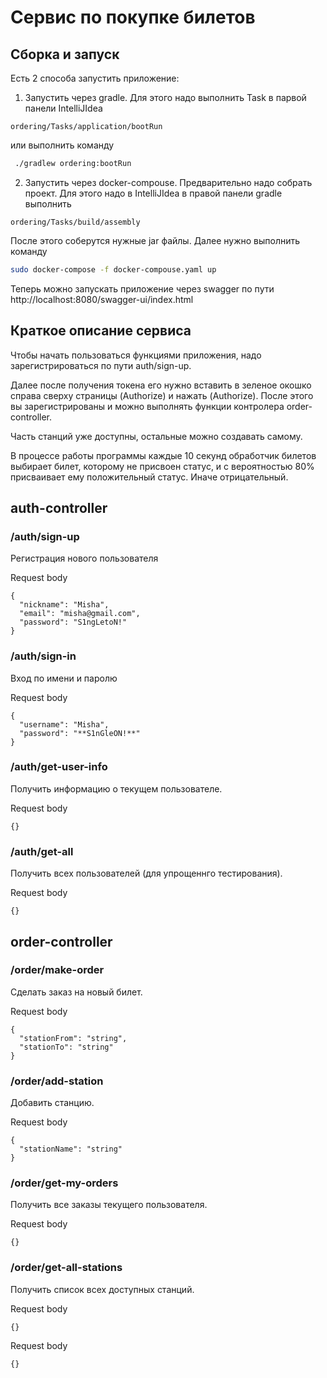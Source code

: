 # Сервис по покупке билетов

## Сборка и запуск

Есть 2 способа запустить приложение:

1. Запустить через gradle. Для этого надо выполнить Task в парвой панели IntelliJIdea
```
ordering/Tasks/application/bootRun
 ```
или выполнить команду
``` bash
 ./gradlew ordering:bootRun
```
2. Запустить через docker-compouse. Предварительно надо собрать проект. Для этого надо в IntelliJIdea в правой панели gradle выполнить
```
ordering/Tasks/build/assembly
```
После этого соберутся нужные jar файлы. 
Далее нужно выполнить команду
``` bash
sudo docker-compose -f docker-compouse.yaml up
```
Теперь можно запускать приложение через swagger по пути http://localhost:8080/swagger-ui/index.html

## Краткое описание сервиса

Чтобы начать пользоваться функциями приложения, надо зарегистрироваться по пути auth/sign-up.

Далее после получения токена его нужно вставить в зеленое окошко cправа сверху страницы (Authorize) и нажать (Authorize). После этого вы зарегистрированы и можно выполнять функции контролера order-controller. 

Часть станций уже доступны, остальные можно создавать самому.

В процессе работы программы каждые 10 секунд обработчик билетов выбирает билет, которому не присвоен статус, и с вероятностью 80% присваивает ему положительный статус.
Иначе отрицательный.

## auth-controller

### /auth/sign-up
Регистрация нового пользователя

Request body
```
{
  "nickname": "Misha",
  "email": "misha@gmail.com",
  "password": "S1ngLetoN!"
}
```

### /auth/sign-in
Вход по имени и паролю

Request body

```
{
  "username": "Misha",
  "password": "**S1nGleON!**"
}
```

### /auth/get-user-info
Получить информацию о текущем пользователе.

Request body
```
{}
```

### /auth/get-all
Получить всех пользователей (для упрощеннго тестирования).

Request body
```
{}
```

## order-controller


### /order/make-order
Сделать заказ на новый билет.

Request body
```
{
  "stationFrom": "string",
  "stationTo": "string"
}
```

### /order/add-station
Добавить станцию.

Request body
```
{
  "stationName": "string"
}
```

### /order/get-my-orders
Получить все заказы текущего пользователя.

Request body
```
{}
```
### /order/get-all-stations

Получить список всех доступных станций.

Request body
```
{}
```

Request body
```
{}
```
